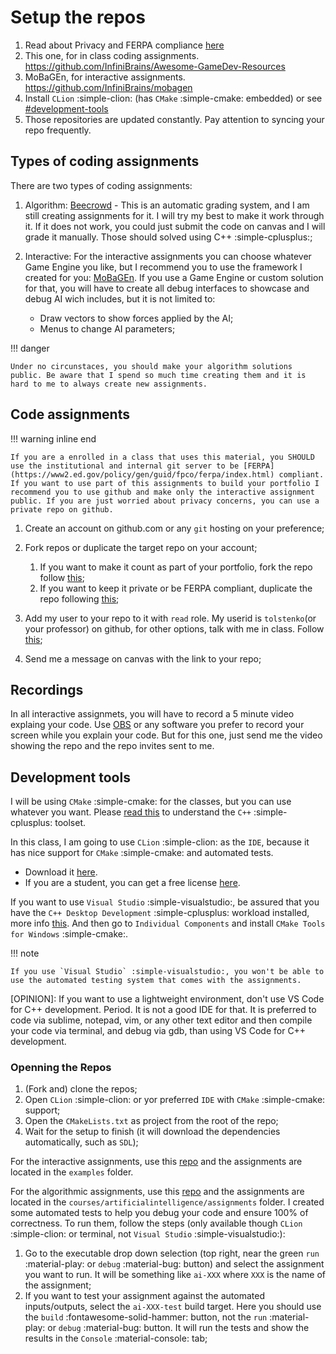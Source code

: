 # Setup the repos

1. Read about Privacy and FERPA compliance [here](../../blog/posts/FerpaCompliance/FerpaCompliance.md)
2. This one, for in class coding assignments. https://github.com/InfiniBrains/Awesome-GameDev-Resources
3. MoBaGEn, for interactive assignments. https://github.com/InfiniBrains/mobagen
4. Install `CLion` :simple-clion: (has `CMake` :simple-cmake: embedded) or see [#development-tools](#development-tools)
5. Those repositories are updated constantly. Pay attention to syncing your repo frequently.

## Types of coding assignments

There are two types of coding assignments:

1. Algorithm: [Beecrowd](https://www.beecrowd.com.br/) - This is an automatic grading system, and I am still creating assignments for it. I will try my best to make it work through it. If it does not work, you could just submit the code on canvas and I will grade it manually. Those should solved using C++ :simple-cplusplus:;
2. Interactive: For the interactive assignments you can choose whatever Game Engine you like, but I recommend you to use the framework I created for you: [MoBaGEn](https://github.com/InfiniBrains/mobagen). If you use a Game Engine or custom solution for that, you will have to create all debug interfaces to showcase and debug AI wich includes, but it is not limited to:

    - Draw vectors to show forces applied by the AI;
    - Menus to change AI parameters;

!!! danger

    Under no circunstaces, you should make your algorithm solutions public. Be aware that I spend so much time creating them and it is hard to me to always create new assignments.

## Code assignments

!!! warning inline end

    If you are a enrolled in a class that uses this material, you SHOULD use the institutional and internal git server to be [FERPA](https://www2.ed.gov/policy/gen/guid/fpco/ferpa/index.html) compliant. If you want to use part of this assignments to build your portfolio I recommend you to use github and make only the interactive assignment public. If you are just worried about privacy concerns, you can use a private repo on github.

1. Create an account on github.com or any `git` hosting on your preference;
2. Fork repos or duplicate the target repo on your account; 
   
    1. If you want to make it count as part of your portfolio, fork the repo follow [this](https://docs.github.com/en/get-started/quickstart/fork-a-repo);
    2. If you want to keep it private or be FERPA compliant, duplicate the repo following [this](https://docs.github.com/en/repositories/creating-and-managing-repositories/duplicating-a-repository);
   
3. Add my user to your repo to it with `read` role. My userid is `tolstenko`(or your professor) on github, for other options, talk with me in class. Follow [this](https://docs.github.com/en/repositories/managing-your-repositorys-settings-and-features/managing-repository-settings/managing-teams-and-people-with-access-to-your-repository);
4. Send me a message on canvas with the link to your repo;

## Recordings

In all interactive assignmets, you will have to record a 5 minute video explaing your code. Use [OBS](https://obsproject.com/) or any software you prefer to record your screen while you explain your code. But for this one, just send me the video showing the repo and the repo invites sent to me.

## Development tools

I will be using `CMake` :simple-cmake: for the classes, but you can use whatever you want. Please [read this](../../intro/02-tooling/README.md) to understand the `C++` :simple-cplusplus: toolset.

In this class, I am going to use `CLion` :simple-clion: as the `IDE`, because it has nice support for `CMake` :simple-cmake: and automated tests.

- Download it [here](https://www.jetbrains.com/clion/).
- If you are a student, you can get a free license [here](https://www.jetbrains.com/community/education/#students).

If you want to use `Visual Studio` :simple-visualstudio:, be assured that you have the `C++ Desktop Development` :simple-cplusplus: workload installed, more info [this](https://docs.microsoft.com/en-us/cpp/build/vscpp-step-0-installation?view=msvc-160). And then go to `Individual Components` and install `CMake Tools for Windows` :simple-cmake:.

!!! note

    If you use `Visual Studio` :simple-visualstudio:, you won't be able to use the automated testing system that comes with the assignments.

[OPINION]: If you want to use a lightweight environment, don't use VS Code for C++ development. Period. It is not a good IDE for that. It is preferred to code via sublime, notepad, vim, or any other text editor and then compile your code via terminal, and debug via gdb, than using VS Code for C++ development.

### Openning the Repos

1. (Fork and) clone the repos;
2. Open `CLion` :simple-clion: or yor preferred `IDE` with `CMake` :simple-cmake: support;
3. Open the `CMakeLists.txt` as project from the root of the repo;
4. Wait for the setup to finish (it will download the dependencies automatically, such as `SDL`);

For the interactive assignments, use this [repo](https://github.com/InfiniBrains/mobagen) and the assignments are located in the `examples` folder.

For the algorithmic assignments, use this [repo](https://github.com/InfiniBrains/Awesome-GameDev-Resources) and the assignments are located in the `courses/artificialintelligence/assignments` folder. I created some automated tests to help you debug your code and ensure 100% of correctness. To run them, follow the steps (only available though `CLion` :simple-clion: or terminal, not `Visual Studio` :simple-visualstudio:):

1. Go to the executable drop down selection (top right, near the green `run` :material-play: or `debug` :material-bug: button) and select the assignment you want to run. It will be something like `ai-XXX` where `XXX` is the name of the assignment;
2. If you want to test your assignment against the automated inputs/outputs, select the `ai-XXX-test` build target. Here you should use the `build` :fontawesome-solid-hammer: button, not the `run` :material-play: or `debug` :material-bug: button. It will run the tests and show the results in the `Console` :material-console: tab;


